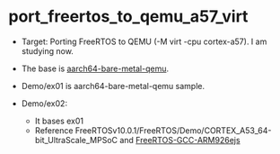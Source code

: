 # port_freertos_to_qemu_a57_virt

*	Target: Porting FreeRTOS to QEMU (-M virt -cpu cortex-a57). I am studying now.

*	The base is [aarch64-bare-metal-qemu]( https://github.com/freedomtan/aarch64-bare-metal-qemu). 

*	Demo/ex01 is aarch64-bare-metal-qemu sample.

*	Demo/ex02:
	* It bases ex01
	* Reference FreeRTOSv10.0.1/FreeRTOS/Demo/CORTEX_A53_64-bit_UltraScale_MPSoC and [FreeRTOS-GCC-ARM926ejs](https://github.com/jkovacic/FreeRTOS-GCC-ARM926ejs) 

